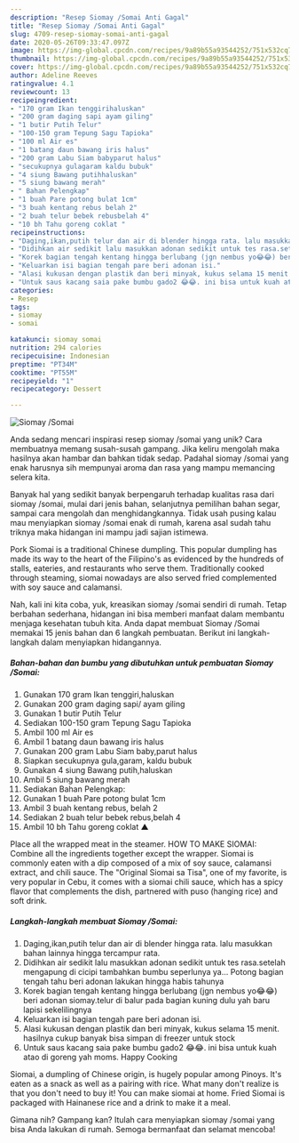 ```yaml
---
description: "Resep Siomay /Somai Anti Gagal"
title: "Resep Siomay /Somai Anti Gagal"
slug: 4709-resep-siomay-somai-anti-gagal
date: 2020-05-26T09:33:47.097Z
image: https://img-global.cpcdn.com/recipes/9a89b55a93544252/751x532cq70/siomay-somai-foto-resep-utama.jpg
thumbnail: https://img-global.cpcdn.com/recipes/9a89b55a93544252/751x532cq70/siomay-somai-foto-resep-utama.jpg
cover: https://img-global.cpcdn.com/recipes/9a89b55a93544252/751x532cq70/siomay-somai-foto-resep-utama.jpg
author: Adeline Reeves
ratingvalue: 4.1
reviewcount: 13
recipeingredient:
- "170 gram Ikan tenggirihaluskan"
- "200 gram daging sapi ayam giling"
- "1 butir Putih Telur"
- "100-150 gram Tepung Sagu Tapioka"
- "100 ml Air es"
- "1 batang daun bawang iris halus"
- "200 gram Labu Siam babyparut halus"
- "secukupnya gulagaram kaldu bubuk"
- "4 siung Bawang putihhaluskan"
- "5 siung bawang merah"
- " Bahan Pelengkap"
- "1 buah Pare potong bulat 1cm"
- "3 buah kentang rebus belah 2"
- "2 buah telur bebek rebusbelah 4"
- "10 bh Tahu goreng coklat "
recipeinstructions:
- "Daging,ikan,putih telur dan air di blender hingga rata. lalu masukkan bahan lainnya hingga tercampur rata."
- "Didihkan air sedikit lalu masukkan adonan sedikit untuk tes rasa.setelah mengapung di cicipi tambahkan bumbu seperlunya ya... Potong bagian tengah tahu beri adonan lakukan hingga habis tahunya"
- "Korek bagian tengah kentang hingga berlubang (jgn nembus yo😂😂) beri adonan siomay.telur di balur pada bagian kuning dulu yah baru lapisi sekelilingnya"
- "Keluarkan isi bagian tengah pare beri adonan isi."
- "Alasi kukusan dengan plastik dan beri minyak, kukus selama 15 menit. hasilnya cukup banyak bisa simpan di freezer untuk stock"
- "Untuk saus kacang saia pake bumbu gado2 😂😂. ini bisa untuk kuah atao di goreng yah moms. Happy Cooking"
categories:
- Resep
tags:
- siomay
- somai

katakunci: siomay somai 
nutrition: 294 calories
recipecuisine: Indonesian
preptime: "PT34M"
cooktime: "PT55M"
recipeyield: "1"
recipecategory: Dessert

---
```



![Siomay /Somai](https://img-global.cpcdn.com/recipes/9a89b55a93544252/751x532cq70/siomay-somai-foto-resep-utama.jpg)

Anda sedang mencari inspirasi resep siomay /somai yang unik? Cara membuatnya memang susah-susah gampang. Jika keliru mengolah maka hasilnya akan hambar dan bahkan tidak sedap. Padahal siomay /somai yang enak harusnya sih mempunyai aroma dan rasa yang mampu memancing selera kita.

Banyak hal yang sedikit banyak berpengaruh terhadap kualitas rasa dari siomay /somai, mulai dari jenis bahan, selanjutnya pemilihan bahan segar, sampai cara mengolah dan menghidangkannya. Tidak usah pusing kalau mau menyiapkan siomay /somai enak di rumah, karena asal sudah tahu triknya maka hidangan ini mampu jadi sajian istimewa.

Pork Siomai is a traditional Chinese dumpling. This popular dumpling has made its way to the heart of the Filipino&#39;s as evidenced by the hundreds of stalls, eateries, and restaurants who serve them. Traditionally cooked through steaming, siomai nowadays are also served fried complemented with soy sauce and calamansi.


Nah, kali ini kita coba, yuk, kreasikan siomay /somai sendiri di rumah. Tetap berbahan sederhana, hidangan ini bisa memberi manfaat dalam membantu menjaga kesehatan tubuh kita. Anda dapat membuat Siomay /Somai memakai 15 jenis bahan dan 6 langkah pembuatan. Berikut ini langkah-langkah dalam menyiapkan hidangannya.

<!--inarticleads1-->

##### Bahan-bahan dan bumbu yang dibutuhkan untuk pembuatan Siomay /Somai:

1. Gunakan 170 gram Ikan tenggiri,haluskan
1. Gunakan 200 gram daging sapi/ ayam giling
1. Gunakan 1 butir Putih Telur
1. Sediakan 100-150 gram Tepung Sagu Tapioka
1. Ambil 100 ml Air es
1. Ambil 1 batang daun bawang iris halus
1. Gunakan 200 gram Labu Siam baby,parut halus
1. Siapkan secukupnya gula,garam, kaldu bubuk
1. Gunakan 4 siung Bawang putih,haluskan
1. Ambil 5 siung bawang merah
1. Sediakan  Bahan Pelengkap:
1. Gunakan 1 buah Pare potong bulat 1cm
1. Ambil 3 buah kentang rebus, belah 2
1. Sediakan 2 buah telur bebek rebus,belah 4
1. Ambil 10 bh Tahu goreng coklat ▲


Place all the wrapped meat in the steamer. HOW TO MAKE SIOMAI: Combine all the ingredients together except the wrapper. Siomai is commonly eaten with a dip composed of a mix of soy sauce, calamansi extract, and chili sauce. The &#34;Original Siomai sa Tisa&#34;, one of my favorite, is very popular in Cebu, it comes with a siomai chili sauce, which has a spicy flavor that complements the dish, partnered with puso (hanging rice) and soft drink. 

<!--inarticleads2-->

##### Langkah-langkah membuat Siomay /Somai:

1. Daging,ikan,putih telur dan air di blender hingga rata. lalu masukkan bahan lainnya hingga tercampur rata.
1. Didihkan air sedikit lalu masukkan adonan sedikit untuk tes rasa.setelah mengapung di cicipi tambahkan bumbu seperlunya ya... Potong bagian tengah tahu beri adonan lakukan hingga habis tahunya
1. Korek bagian tengah kentang hingga berlubang (jgn nembus yo😂😂) beri adonan siomay.telur di balur pada bagian kuning dulu yah baru lapisi sekelilingnya
1. Keluarkan isi bagian tengah pare beri adonan isi.
1. Alasi kukusan dengan plastik dan beri minyak, kukus selama 15 menit. hasilnya cukup banyak bisa simpan di freezer untuk stock
1. Untuk saus kacang saia pake bumbu gado2 😂😂. ini bisa untuk kuah atao di goreng yah moms. Happy Cooking


Siomai, a dumpling of Chinese origin, is hugely popular among Pinoys. It&#39;s eaten as a snack as well as a pairing with rice. What many don&#39;t realize is that you don&#39;t need to buy it! You can make siomai at home. Fried Siomai is packaged with Hainanese rice and a drink to make it a meal. 

Gimana nih? Gampang kan? Itulah cara menyiapkan siomay /somai yang bisa Anda lakukan di rumah. Semoga bermanfaat dan selamat mencoba!
